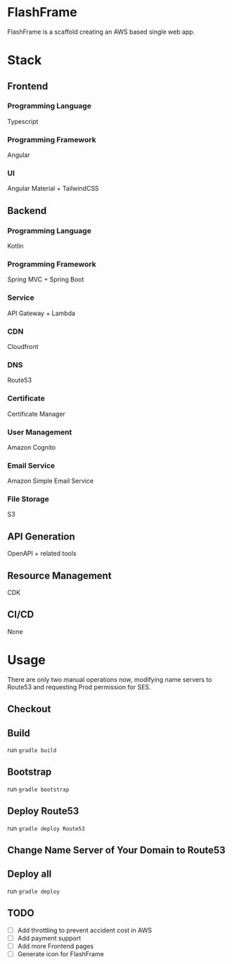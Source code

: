 # FlashFrame

FlashFrame is a scaffold creating an AWS based single web app.

# Stack

## Frontend

### Programming Language

Typescript

### Programming Framework

Angular

### UI

Angular Material + TailwindCSS

## Backend

### Programming Language

Kotlin

### Programming Framework

Spring MVC + Spring Boot

### Service

API Gateway + Lambda

### CDN

Cloudfront

### DNS

Route53

### Certificate

Certificate Manager

### User Management

Amazon Cognito

### Email Service

Amazon Simple Email Service

### File Storage

S3

## API Generation
OpenAPI + related tools

## Resource Management

CDK

## CI/CD

None


# Usage

There are only two manual operations now, modifying name servers to Route53 and requesting Prod permission for SES.

## Checkout

## Build
run `gradle build`

## Bootstrap

run `gradle bootstrap`

## Deploy Route53

run `gradle deploy Route53`

## Change Name Server of Your Domain to Route53

## Deploy all

run `gradle deploy`

## TODO
- [ ] Add throttling to prevent accident cost in AWS
- [ ] Add payment support
- [ ] Add more Frontend pages
- [ ] Generate icon for FlashFrame
